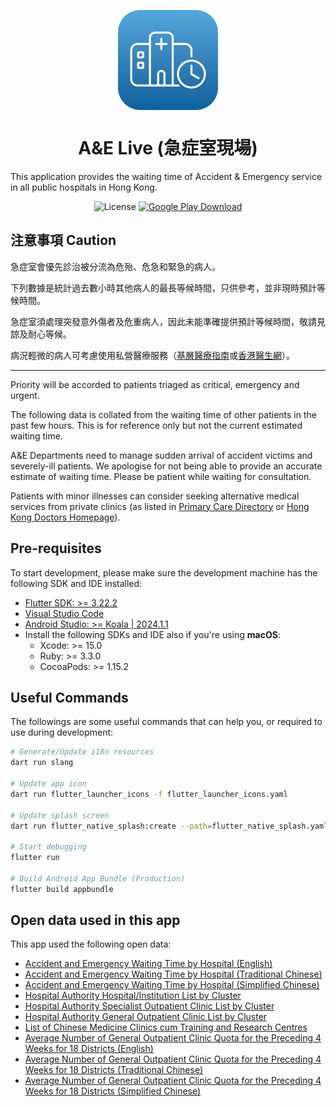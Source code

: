 <p align="center">
    <img src="assets/external/readme_app_icon.png" alt="Logo of A&E Live" style="width: 160px; display: block;" />
</p>

<h1 align="center">A&E Live (急症室現場)</h1>

This application provides the waiting time of Accident & Emergency service in all public hospitals in Hong Kong.

<div align="center">

![License](https://img.shields.io/github/license/kshuiroy/ae-live-flutter)
[![Google Play Download](https://PlayBadges.pavi2410.me/badge/downloads?id=dev.kshrsoftware.aelive&pretty)](https://play.google.com/store/apps/details?id=dev.kshrsoftware.aelive)

</div>

## 注意事項 Caution

急症室會優先診治被分流為危殆、危急和緊急的病人。

下列數據是統計過去數小時其他病人的最長等候時間，只供參考，並非現時預計等候時間。

急症室須處理突發意外傷者及危重病人，因此未能準確提供預計等候時間，敬請見諒及耐心等候。

病況輕微的病人可考慮使用私營醫療服務（[基層醫療指南](https://apps.pcdirectory.gov.hk/public/tc)或[香港醫生網](https://www.thkma.org/doctor.php)）。

---

Priority will be accorded to patients triaged as critical, emergency and urgent.

The following data is collated from the waiting time of other patients in the past few hours. This is for reference only but not the current estimated waiting time.

A&E Departments need to manage sudden arrival of accident victims and severely-ill patients. We apologise for not being able to provide an accurate estimate of waiting time. Please be patient while waiting for consultation.

Patients with minor illnesses can consider seeking alternative medical services from private clinics (as listed in [Primary Care Directory](https://apps.pcdirectory.gov.hk/public/en) or [Hong Kong Doctors Homepage](https://www.thkma.org/doctor.php)).

## Pre-requisites

To start development, please make sure the development machine has the following SDK and IDE installed:

-   [Flutter SDK: >= 3.22.2](https://docs.flutter.dev/get-started/install)
-   [Visual Studio Code](https://code.visualstudio.com/)
-   [Android Studio: >= Koala | 2024.1.1](https://developer.android.com/studio)
-   Install the following SDKs and IDE also if you're using **macOS**:
    -   Xcode: >= 15.0
    -   Ruby: >= 3.3.0
    -   CocoaPods: >= 1.15.2

## Useful Commands

The followings are some useful commands that can help you, or required to use during development:

```bash
# Generate/Update i18n resources
dart run slang

# Update app icon
dart run flutter_launcher_icons -f flutter_launcher_icons.yaml

# Update splash screen
dart run flutter_native_splash:create --path=flutter_native_splash.yaml

# Start debugging
flutter run

# Build Android App Bundle (Production)
flutter build appbundle
```

## Open data used in this app

This app used the following open data:

-   [Accident and Emergency Waiting Time by Hospital (English)](https://www.ha.org.hk/opendata/aed/aedwtdata-en.json)
-   [Accident and Emergency Waiting Time by Hospital (Traditional Chinese)](https://www.ha.org.hk/opendata/aed/aedwtdata-tc.json)
-   [Accident and Emergency Waiting Time by Hospital (Simplified Chinese)](https://www.ha.org.hk/opendata/aed/aedwtdata-sc.json)
-   [Hospital Authority Hospital/Institution List by Cluster](https://www.ha.org.hk/opendata/facility-hosp.json)
-   [Hospital Authority Specialist Outpatient Clinic List by Cluster](https://www.ha.org.hk/opendata/facility-sop.json)
-   [Hospital Authority General Outpatient Clinic List by Cluster](https://www.ha.org.hk/opendata/facility-gop.json)
-   [List of Chinese Medicine Clinics cum Training and Research Centres](https://www.ha.org.hk/opendata/cmctr/facility-cmctr.json)
-   [Average Number of General Outpatient Clinic Quota for the Preceding 4 Weeks for 18 Districts (English)](https://www.ha.org.hk/pas_gopc/pas_gopc_avg_quota_pdf/g0_9uo7a_p-en.json)
-   [Average Number of General Outpatient Clinic Quota for the Preceding 4 Weeks for 18 Districts (Traditional Chinese)](https://www.ha.org.hk/pas_gopc/pas_gopc_avg_quota_pdf/g0_9uo7a_p-tc.json)
-   [Average Number of General Outpatient Clinic Quota for the Preceding 4 Weeks for 18 Districts (Simplified Chinese)](https://www.ha.org.hk/pas_gopc/pas_gopc_avg_quota_pdf/g0_9uo7a_p-sc.json)
